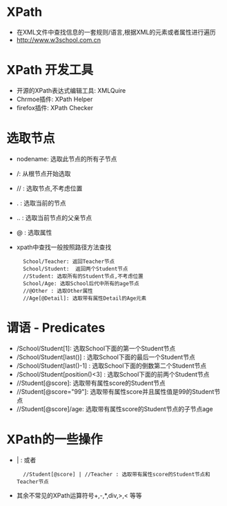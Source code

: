 # XPath
- 在XML文件中查找信息的一套规则/语言,根据XML的元素或者属性进行遍历
- http://www.w3school.com.cn

# XPath 开发工具
- 开源的XPath表达式编辑工具: XMLQuire
- Chrmoe插件: XPath Helper
- firefox插件: XPath Checker

# 选取节点
- nodename: 选取此节点的所有子节点
- /:  从根节点开始选取
- // :  选取节点,不考虑位置
- . :  选取当前的节点
- .. :  选取当前节点的父亲节点
- @ :  选取属性
- xpath中查找一般按照路径方法查找

        School/Teacher: 返回Teacher节点
        School/Student:  返回两个Student节点
        //Student: 选取所有的Student节点,不考虑位置
        School/Age: 选取School后代中所有的age节点
        //@Other : 选取Other属性
        //Age[@Detail]: 选取带有属性Detail的Age元素
        
# 谓语 - Predicates
- /School/Student[1]: 选取School下面的第一个Student节点
- /School/Student[last()] : 选取School下面的最后一个Student节点
- /School/Student[last()-1] : 选取School下面的倒数第二个Student节点
- /School/Student[position()<3] : 选取School下面的前两个Student节点
- //Student[@score]: 选取带有属性score的Student节点
- //Student[@score="99"]: 选取带有属性score并且属性值是99的Student节点
- //Student[@score]/age: 选取带有属性score的Student节点的子节点age

# XPath的一些操作
- | : 或者
        
        //Student[@score] | //Teacher : 选取带有属性score的Student节点和Teacher节点
- 其余不常见的XPath运算符号+,-,*,div,>,< 等等   